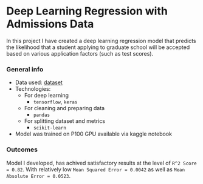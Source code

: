 
# Deep Learning Regression with Admissions Data

In this project I have created a deep learning regression model that predicts the likelihood that a student applying to graduate school will be accepted based on various application factors (such as test scores).

### General info

* Data used: [dataset](https://www.kaggle.com/datasets/mohansacharya/graduate-admissions)
* Technologies: 
    - For deep learning
      - `tensorflow`, `keras`
    - For cleaning and preparing data
      - `pandas`
    - For splitting dataset and metrics
      - `scikit-learn`
* Model was trained on P100 GPU available via kaggle notebook

### Outcomes

Model I developed, has achived satisfactory results at the level of `R^2 Score = 0.82`. With relatively low `Mean Squared Error = 0.0042` as well as `Mean Absolute Error = 0.0523`.


